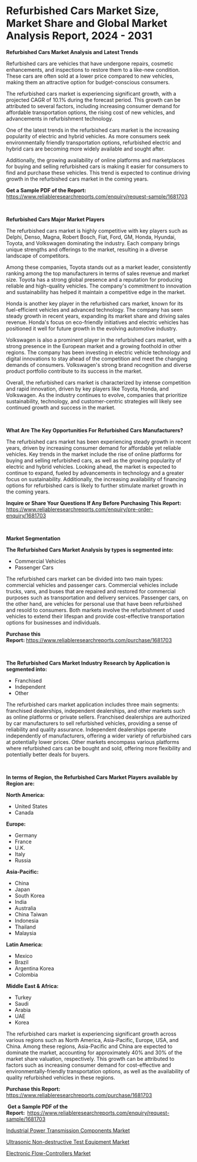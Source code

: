 <p><h1>Refurbished Cars Market Size, Market Share and Global Market Analysis Report, 2024 - 2031</h1></p><p><strong>Refurbished Cars Market Analysis and Latest Trends</strong></p>
<p><p>Refurbished cars are vehicles that have undergone repairs, cosmetic enhancements, and inspections to restore them to a like-new condition. These cars are often sold at a lower price compared to new vehicles, making them an attractive option for budget-conscious consumers.</p><p>The refurbished cars market is experiencing significant growth, with a projected CAGR of 10.1% during the forecast period. This growth can be attributed to several factors, including increasing consumer demand for affordable transportation options, the rising cost of new vehicles, and advancements in refurbishment technology.</p><p>One of the latest trends in the refurbished cars market is the increasing popularity of electric and hybrid vehicles. As more consumers seek environmentally friendly transportation options, refurbished electric and hybrid cars are becoming more widely available and sought after.</p><p>Additionally, the growing availability of online platforms and marketplaces for buying and selling refurbished cars is making it easier for consumers to find and purchase these vehicles. This trend is expected to continue driving growth in the refurbished cars market in the coming years.</p></p>
<p><strong>Get a Sample PDF of the Report:&nbsp;</strong> <a href="https://www.reliableresearchreports.com/enquiry/request-sample/1681703">https://www.reliableresearchreports.com/enquiry/request-sample/1681703</a></p>
<p>&nbsp;</p>
<p><strong>Refurbished Cars Major Market Players</strong></p>
<p><p>The refurbished cars market is highly competitive with key players such as Delphi, Denso, Magna, Robert Bosch, Fiat, Ford, GM, Honda, Hyundai, Toyota, and Volkswagen dominating the industry. Each company brings unique strengths and offerings to the market, resulting in a diverse landscape of competitors.</p><p>Among these companies, Toyota stands out as a market leader, consistently ranking among the top manufacturers in terms of sales revenue and market size. Toyota has a strong global presence and a reputation for producing reliable and high-quality vehicles. The company's commitment to innovation and sustainability has helped it maintain a competitive edge in the market.</p><p>Honda is another key player in the refurbished cars market, known for its fuel-efficient vehicles and advanced technology. The company has seen steady growth in recent years, expanding its market share and driving sales revenue. Honda's focus on eco-friendly initiatives and electric vehicles has positioned it well for future growth in the evolving automotive industry.</p><p>Volkswagen is also a prominent player in the refurbished cars market, with a strong presence in the European market and a growing foothold in other regions. The company has been investing in electric vehicle technology and digital innovations to stay ahead of the competition and meet the changing demands of consumers. Volkswagen's strong brand recognition and diverse product portfolio contribute to its success in the market.</p><p>Overall, the refurbished cars market is characterized by intense competition and rapid innovation, driven by key players like Toyota, Honda, and Volkswagen. As the industry continues to evolve, companies that prioritize sustainability, technology, and customer-centric strategies will likely see continued growth and success in the market.</p></p>
<p>&nbsp;</p>
<p><strong>What Are The Key Opportunities For Refurbished Cars Manufacturers?</strong></p>
<p><p>The refurbished cars market has been experiencing steady growth in recent years, driven by increasing consumer demand for affordable yet reliable vehicles. Key trends in the market include the rise of online platforms for buying and selling refurbished cars, as well as the growing popularity of electric and hybrid vehicles. Looking ahead, the market is expected to continue to expand, fueled by advancements in technology and a greater focus on sustainability. Additionally, the increasing availability of financing options for refurbished cars is likely to further stimulate market growth in the coming years.</p></p>
<p><strong>Inquire or Share Your Questions If Any Before Purchasing This Report:</strong> <a href="https://www.reliableresearchreports.com/enquiry/pre-order-enquiry/1681703">https://www.reliableresearchreports.com/enquiry/pre-order-enquiry/1681703</a></p>
<p>&nbsp;</p>
<p><strong>Market Segmentation</strong></p>
<p><strong>The Refurbished Cars Market Analysis by types is segmented into:</strong></p>
<p><ul><li>Commercial Vehicles</li><li>Passenger Cars</li></ul></p>
<p><p>The refurbished cars market can be divided into two main types: commercial vehicles and passenger cars. Commercial vehicles include trucks, vans, and buses that are repaired and restored for commercial purposes such as transportation and delivery services. Passenger cars, on the other hand, are vehicles for personal use that have been refurbished and resold to consumers. Both markets involve the refurbishment of used vehicles to extend their lifespan and provide cost-effective transportation options for businesses and individuals.</p></p>
<p><strong>Purchase this Report:&nbsp;</strong><a href="https://www.reliableresearchreports.com/purchase/1681703">https://www.reliableresearchreports.com/purchase/1681703</a></p>
<p>&nbsp;</p>
<p><strong>The Refurbished Cars Market Industry Research by Application is segmented into:</strong></p>
<p><ul><li>Franchised</li><li>Independent</li><li>Other</li></ul></p>
<p><p>The refurbished cars market application includes three main segments: franchised dealerships, independent dealerships, and other markets such as online platforms or private sellers. Franchised dealerships are authorized by car manufacturers to sell refurbished vehicles, providing a sense of reliability and quality assurance. Independent dealerships operate independently of manufacturers, offering a wider variety of refurbished cars at potentially lower prices. Other markets encompass various platforms where refurbished cars can be bought and sold, offering more flexibility and potentially better deals for buyers.</p></p>
<p>&nbsp;</p>
<p><strong>In terms of Region, the Refurbished Cars Market Players available by Region are:</strong></p>
<p>
    <p> <strong> North America: </strong>
        <ul>
            <li>United States</li>
            <li>Canada</li>
        </ul>
        </p> 
    <p> <strong> Europe: </strong>
        <ul>
            <li>Germany</li>
            <li>France</li>
            <li>U.K.</li>
            <li>Italy</li>
            <li>Russia</li>
        </ul>
        </p> 
    <p> <strong> Asia-Pacific: </strong>
        <ul>
            <li>China</li>
            <li>Japan</li>
            <li>South Korea</li>
            <li>India</li>
            <li>Australia</li>
            <li>China Taiwan</li>
            <li>Indonesia</li>
            <li>Thailand</li>
            <li>Malaysia</li>
        </ul>
        </p> 
    <p> <strong> Latin America: </strong>
        <ul>
            <li>Mexico</li>
            <li>Brazil</li>
            <li>Argentina Korea</li>
            <li>Colombia</li>
        </ul>
        </p> 
    <p> <strong> Middle East & Africa: </strong>
        <ul>
            <li>Turkey</li>
            <li>Saudi</li>
            <li>Arabia</li>
            <li>UAE</li>
            <li>Korea</li>
        </ul>
    </p>
    </p>
<p><p>The refurbished cars market is experiencing significant growth across various regions such as North America, Asia-Pacific, Europe, USA, and China. Among these regions, Asia-Pacific and China are expected to dominate the market, accounting for approximately 40% and 30% of the market share valuation, respectively. This growth can be attributed to factors such as increasing consumer demand for cost-effective and environmentally-friendly transportation options, as well as the availability of quality refurbished vehicles in these regions.</p></p>
<p><strong>Purchase this Report: </strong><a href="https://www.reliableresearchreports.com/purchase/1681703">https://www.reliableresearchreports.com/purchase/1681703</a></p>
<p>&nbsp;<strong>Get a Sample PDF of the Report:&nbsp;&nbsp;</strong><a href="https://www.reliableresearchreports.com/enquiry/request-sample/1681703">https://www.reliableresearchreports.com/enquiry/request-sample/1681703</a></p>
<p><strong></strong></p>
<p><p><a href="https://view.publitas.com/reportprime-1/industrial-power-transmission-components-market-research-report-provides-critical-insights-that-can-help-shape-business-development-and-investment-strategies/">Industrial Power Transmission Components Market</a></p><p><a href="https://view.publitas.com/reportprime-1/ultrasonic-non-destructive-test-equipment-market-challenges-opportunities-and-growth-drivers-and-major-market-players-forecasted-for-period-from-2023-2030/">Ultrasonic Non-destructive Test Equipment Market</a></p><p><a href="https://view.publitas.com/reportprime-1/global-electronic-flow-controllers-market-by-types-applications-and-major-players-with-regional-growth-rate-analysis-and-development-situation-from-2023-to-2030/">Electronic Flow-Controllers Market</a></p></p>